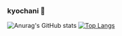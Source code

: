 ### kyochani 👋
![Anurag's GitHub stats](https://github-readme-stats.vercel.app/api?username=kyochannn&show_icons=true&theme=synthwave)
[![Top Langs](https://github-readme-stats.vercel.app/api/top-langs/?username=kyochannn)](https://github.com/anuraghazra/github-readme-stats)
<!--
**kyochannn/kyochannn** is a ✨ _special_ ✨ repository because its `README.md` (this file) appears on your GitHub profile.

Here are some ideas to get you started:

- 🔭 I’m currently working on ...
- 🌱 I’m currently learning ...
- 👯 I’m looking to collaborate on ...
- 🤔 I’m looking for help with ...
- 💬 Ask me about ...
- 📫 How to reach me: ...
- 😄 Pronouns: ...
- ⚡ Fun fact: ...
-->
